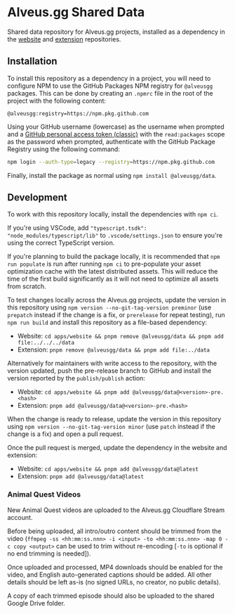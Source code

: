 # Alveus.gg Shared Data

Shared data repository for Alveus.gg projects, installed as a dependency in the
[website](https://github.com/alveusgg/alveusgg) and
[extension](https://github.com/alveusgg/extension) repositories.

## Installation

To install this repository as a dependency in a project, you will need to configure NPM to use the
GitHub Packages NPM registry for `@alveusgg` packages. This can be done by creating an `.npmrc` file
in the root of the project with the following content:

```text
@alveusgg:registry=https://npm.pkg.github.com
```

Using your GitHub username (lowercase) as the username when prompted and a
[GitHub personal access token (classic)](https://github.com/settings/tokens/new) with the
`read:packages` scope as the password when prompted, authenticate with the GitHub Package Registry
using the following command:

```bash
npm login --auth-type=legacy --registry=https://npm.pkg.github.com
```

Finally, install the package as normal using `npm install @alveusgg/data`.

## Development

To work with this repository locally, install the dependencies with `npm ci`.

If you're using VSCode, add `"typescript.tsdk": "node_modules/typescript/lib"` to
`.vscode/settings.json` to ensure you're using the correct TypeScript version.

If you're planning to build the package locally, it is recommended that `npm run populate` is run
after running `npm ci` to pre-populate your asset optimization cache with the latest distributed
assets. This will reduce the time of the first build significantly as it will not need to optimize
all assets from scratch.

To test changes locally across the Alveus.gg projects, update the version in this repository using
`npm version --no-git-tag-version preminor` (use `prepatch` instead if the change is a fix, or
`prerelease` for repeat testing), run `npm run build` and install this repository as a file-based
dependency:

- Website: `cd apps/website && pnpm remove @alveusgg/data && pnpm add file:../../../data`
- Extension: `pnpm remove @alveusgg/data && pnpm add file:../data`

Alternatively for maintainers with write access to the repository, with the version updated, push
the pre-release branch to GitHub and install the version reported by the `publish/publish` action:

- Website: `cd apps/website && pnpm add @alveusgg/data@<version>-pre.<hash>`
- Extension: `pnpm add @alveusgg/data@<version>-pre.<hash>`

When the change is ready to release, update the version in this repository using
`npm version --no-git-tag-version minor` (use `patch` instead if the change is a fix) and open a
pull request.

Once the pull request is merged, update the dependency in the website and extension:

- Website: `cd apps/website && pnpm add @alveusgg/data@latest`
- Extension: `pnpm add @alveusgg/data@latest`

### Animal Quest Videos

New Animal Quest videos are uploaded to the Alveus.gg Cloudflare Stream account.

Before being uploaded, all intro/outro content should be trimmed from the video
(`ffmpeg -ss <hh:mm:ss.nnn> -i <input> -to <hh:mm:ss.nnn> -map 0 -c copy <output>` can be used to
trim without re-encoding [`-to` is optional if no end trimming is needed]).

Once uploaded and processed, MP4 downloads should be enabled for the video, and English
auto-generated captions should be added. All other details should be left as-is (no signed URLs,
no creator, no public details).

A copy of each trimmed episode should also be uploaded to the shared Google Drive folder.
